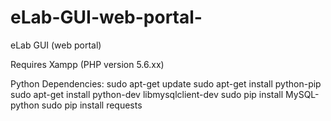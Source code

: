 # eLab-GUI-web-portal-
eLab GUI (web portal)

Requires Xampp (PHP version 5.6.xx)


Python Dependencies:
sudo apt-get update
sudo apt-get install python-pip
sudo apt-get install python-dev libmysqlclient-dev
sudo pip install MySQL-python
sudo pip install requests